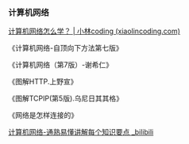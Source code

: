### 计算机网络

[计算机网络怎么学？ | 小林coding (xiaolincoding.com)](https://xiaolincoding.com/network/5_learn/learn_network.html#深入学习系列)

《计算机网络-自顶向下方法第七版》

《计算机网络（第7版）-谢希仁》

《图解HTTP.上野宣》

《图解TCPIP(第5版).乌尼日其其格》

《网络是怎样连接的》

[计算机网络-通熟易懂讲解每个知识要点 _bilibili](https://space.bilibili.com/327247876/channel/collectiondetail?sid=60187)

